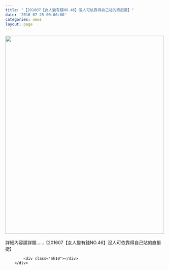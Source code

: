 ```yaml
---
title: "【201607【女人變有錢NO.46】沒人可依靠得自己站的直挺挺】"
date: '2016-07-25 00:00:00'
categories: news
layout: page
---
```


<div class="text">
			<div>
	<img alt="" src="http://lsapp.leishan.com.tw/UserFiles/images/20160726.jpg" style="width: 500px; height: 623px;"></div>
<div>
	&nbsp;</div>
<div>
	詳細內容請詳閱......<span style="font-size: 9pt;">【</span>201607【女人變有錢NO.46】沒人可依靠得自己站的直挺挺<span style="font-size: 9pt;">】</span></div>

			<div class="mh10"></div>
		</div>